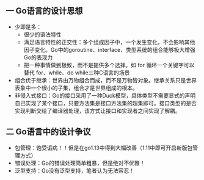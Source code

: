 ## 一 Go语言的设计思想

- 少即是多：
  - 很少的语法特性
  - 满足语言特性的正交性：多个组成因子中，一个发生变化，不会影响其他因子变化。Go中的goroutine、interface、类型系统的组合能够极大增强Go的表现力
  - 把一种事情做到极致，而不是提供多个选择。如 for 循环一个关键字可以替代 for、while、do while三种C语言的场景
- 组合优于继承：世界由万物组合而成，而不是万物皆对象。继承关系只是世界表象中一个很小的子集，组合才是世界组成的根本。
- 非侵入式接口：Go的接口采用了一种Duck模型，具体类型不需要显式的声明自己实现了某个接口，只要方法集是接口方法集的超集即可。接口类型的是否实现判断交给了编译器处理，该方式让接口和实现者之间实现了解耦。

## 二 Go语言中的设计争议

- 包管理：饱受诟病！！但是在go1.13中得到大幅改善（1.11中即可开启新版包管理方式）
- 错误处理：Go的错误处理简单粗暴，但是绝对不优雅！
- 泛型支持：Go没有泛型支持，笔者认为无法容忍！

